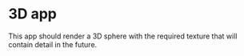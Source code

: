 # 3D app

This app should render a 3D sphere with the required texture that will contain detail in the future.